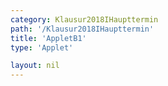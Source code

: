 ```yaml
---
category: Klausur2018IHaupttermin
path: '/Klausur2018IHaupttermin'
title: 'AppletB1'
type: 'Applet'

layout: nil
---
```

<link type="text/css" href="https://cdnjs.cloudflare.com/ajax/libs/jsxgraph/0.99.6/jsxgraph.css"><link rel="stylesheet" type="text/css" href="{{ site.jsxurl }}/jsxgraph.css" />
<div id="JXG20181231" class="jxgbox" style="width:500px; height:500px">
<script type="text/javascript">
    (function() {
	
var board = JXG.JSXGraph.initBoard('20181231', {
                boundingbox: [-5, 10, 15, -10],
                showFullscreen: true, axis: true
                
            });
		var f = x => -2*JXG.Math.log(x,0.5)-1.5;
var pf = board.create('functiongraph', [f], {strokeWidth:3, strokeColor:'black'});
board.create('text',[-2,-4,'f1(x)'])

var f2 = x => JXG.Math.log(x,0.5)-0.75;
var pf2 = board.create('functiongraph', [f2], {strokeWidth:3, strokeColor:'red', name:'f2(x)'});
board.create('text',[-2,5,'f2(x)'])

var A = board.create('glider', [2,2,pf], {name:'A', color:'orange'})

var B = board.create('point', [function(){return A.X()}, function(){return JXG.Math.log(A.X(),0.5)-0.75}])

var C = board.create('point', [function(){return A.X()+4}, function(){return A.Y()-1.5}], {name:'C'})

var AB = board.create('line', [A,B], {straightLast:false, straightFirst:false});
var AC = board.create('line', [A,C], {straightLast:false, straightFirst:false});
var CB = board.create('line', [C,B], {straightLast:false, straightFirst:false});

var MAC = board.create('midpoint', [A,C], {color:'gray', name:'M1'});
var MBC = board.create('midpoint', [B,C], {color:'gray', name:'M2'});
var MBA = board.create('midpoint', [B,A], {color:'gray', name:'M3'});

var M1 = board.create('line', [MAC,B], {straightLast:false, straightFirst:false, color:'gray'});
var M2 = board.create('line', [MBC,A], {straightLast:false, straightFirst:false, color:'gray'});
var M3 = board.create('line', [MBA,C], {straightLast:false, straightFirst:false, color:'gray'});

var S = board.create('intersection', [M1,M2], {name:'S', color:'green'})
board.create('text', [0,5,'M I 2018 HT B 1'], {fontsize: 18, fixed:true});
    
})()
  </script>
  </div>
